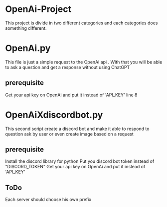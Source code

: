 # OpenAi-Project

This project is divide in two different categories and each categories does something different.

# OpenAi.py

This file is just a simple request to the OpenAi api .
With that you will be able to ask a question and get a response without using ChatGPT  

## prerequisite

Get your api key on OpenAi and put it instead of 'API_KEY' line 8


# OpenAiXdiscordbot.py

This second script create a discord bot and make it able to respond to question ask by user or even create image based on a request

## prerequisite

Install the discord library for python
Put you discord bot token instead of "DISCORD_TOKEN"
Get your api key on OpenAi and put it instead of 'API_KEY' 

## ToDo

Each server should choose his own prefix
